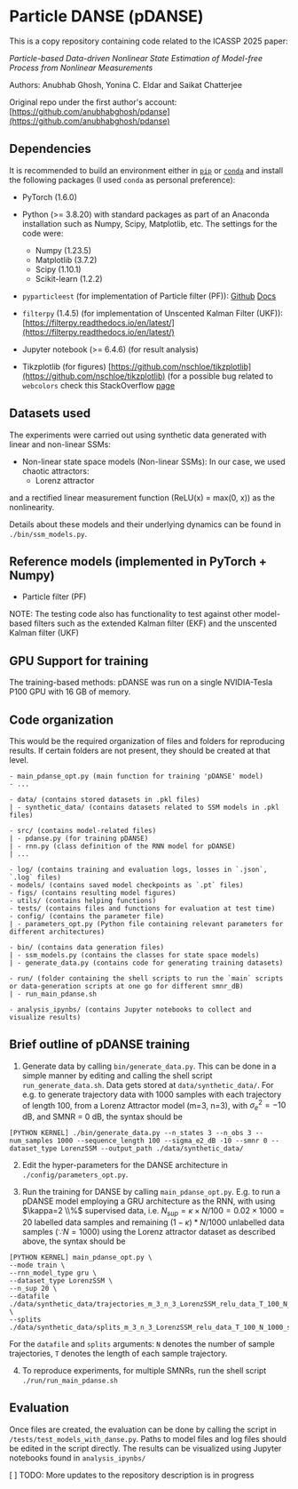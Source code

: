 # Particle DANSE (pDANSE)

This is a copy repository containing code related to the ICASSP 2025 paper: 

*Particle-based Data-driven Nonlinear State Estimation of Model-free Process from Nonlinear Measurements*

Authors: Anubhab Ghosh, Yonina C. Eldar and Saikat Chatterjee

Original repo under the first author's account: [https://github.com/anubhabghosh/pdanse](https://github.com/anubhabghosh/pdanse)

## Dependencies 
It is recommended to build an environment either in [`pip`](https://packaging.python.org/en/latest/guides/installing-using-pip-and-virtual-environments/) or [`conda`](https://packaging.python.org/en/latest/guides/installing-using-pip-and-virtual-environments/) and install the following packages (I used `conda` as personal preference):
- PyTorch (1.6.0)
- Python (>= 3.8.20) with standard packages as part of an Anaconda installation such as Numpy, Scipy, Matplotlib, etc. The settings for the code were:
    - Numpy (1.23.5)
    - Matplotlib (3.7.2)
    - Scipy (1.10.1)
    - Scikit-learn (1.2.2)

- `pyparticleest` (for implementation of Particle filter (PF)): [Github](https://github.com/jerkern/pyParticleEst) [Docs](https://pyparticleest.readthedocs.io/en/latest/index.html)
- `filterpy` (1.4.5) (for implementation of Unscented Kalman Filter (UKF)): [https://filterpy.readthedocs.io/en/latest/](https://filterpy.readthedocs.io/en/latest/)
- Jupyter notebook (>= 6.4.6) (for result analysis)
- Tikzplotlib (for figures) [https://github.com/nschloe/tikzplotlib](https://github.com/nschloe/tikzplotlib) (for a possible bug related to `webcolors` check this StackOverflow [page](https://stackoverflow.com/questions/78672058/tikzplotlib-module-throws-attribute-error-module-webcolors-has-no-attribute)

## Datasets used 

The experiments were carried out using synthetic data generated with linear and non-linear SSMs:

- Non-linear state space models (Non-linear SSMs): In our case, we used chaotic attractors:
    - Lorenz attractor
 
and a rectified linear measurement function (ReLU(x) = max(0, x)) as the nonlinearity. 
  
Details about these models and their underlying dynamics can be found in `./bin/ssm_models.py`. 

## Reference models (implemented in PyTorch + Numpy)

- Particle filter (PF)

NOTE: The testing code also has functionality to test against other model-based filters such as the extended Kalman filter (EKF) and the unscented Kalman filter (UKF)

## GPU Support for training

The training-based methods: pDANSE was run on a single NVIDIA-Tesla P100 GPU with 16 GB of memory. 

## Code organization
This would be the required organization of files and folders for reproducing results. If certain folders are not present, they should be created at that level.

````
- main_pdanse_opt.py (main function for training 'pDANSE' model)
- ...

- data/ (contains stored datasets in .pkl files)
| - synthetic_data/ (contains datasets related to SSM models in .pkl files)

- src/ (contains model-related files)
| - pdanse.py (for training pDANSE)
| - rnn.py (class definition of the RNN model for pDANSE)
| ...

- log/ (contains training and evaluation logs, losses in `.json`, `.log` files)
- models/ (contains saved model checkpoints as `.pt` files)
- figs/ (contains resulting model figures)
- utils/ (contains helping functions)
- tests/ (contains files and functions for evaluation at test time)
- config/ (contains the parameter file)
| - parameters_opt.py (Python file containing relevant parameters for different architectures)

- bin/ (contains data generation files)
| - ssm_models.py (contains the classes for state space models)
| - generate_data.py (contains code for generating training datasets)

- run/ (folder containing the shell scripts to run the `main` scripts or data-generation scripts at one go for different smnr_dB)
| - run_main_pdanse.sh

- analysis_ipynbs/ (contains Jupyter notebooks to collect and visualize results)

````

## Brief outline of pDANSE training

1. Generate data by calling `bin/generate_data.py`. This can be done in a simple manner by editing and calling the shell script `run_generate_data.sh`. Data gets stored at `data/synthetic_data/`. For e.g. to generate trajectory data with 1000 samples with each trajectory of length 100, from a Lorenz Attractor model (m=3, n=3), with $\sigma_{e}^{2}= -10$ dB, and $\text{SMNR}$ = $0$ dB, the syntax should be 
````
[PYTHON KERNEL] ./bin/generate_data.py --n_states 3 --n_obs 3 --num_samples 1000 --sequence_length 100 --sigma_e2_dB -10 --smnr 0 --dataset_type LorenzSSM --output_path ./data/synthetic_data/
````
2. Edit the hyper-parameters for the DANSE architecture in `./config/parameters_opt.py`.

3. Run the training for DANSE by calling `main_pdanse_opt.py`.  E.g. to run a pDANSE model employing a GRU architecture as the RNN, with using $\kappa=2 \\%$ supervised data, i.e. $N_{sup}=\kappa \times N / 100 =0.02 \times 1000 = 20$ labelled data samples and remaining $(1 - \kappa) * N / 1000$ unlabelled data samples ($\because N = 1000$) using the Lorenz attractor dataset as described above, the syntax should be
```
[PYTHON KERNEL] main_pdanse_opt.py \
--mode train \
--rnn_model_type gru \
--dataset_type LorenzSSM \
--n_sup 20 \
--datafile ./data/synthetic_data/trajectories_m_3_n_3_LorenzSSM_relu_data_T_100_N_1000_sigmae2_-10.0dB_smnr_0.0dB.pkl \
--splits ./data/synthetic_data/splits_m_3_n_3_LorenzSSM_relu_data_T_100_N_1000_sigmae2_-10.0dB_smnr_0.0dB.pkl
```
For the `datafile` and `splits` arguments:
`N` denotes the number of sample trajectories, `T` denotes the length of each sample trajectory. 

4. To reproduce experiments, for multiple SMNRs, run the shell script `./run/run_main_pdanse.sh`

## Evaluation

Once files are created, the evaluation can be done by calling the script in `/tests/test_models_with_danse.py`. Paths to model files and log files should be edited in the script directly. The results can be visualized using Jupyter notebooks found in `analysis_ipynbs/`

[ ] TODO: More updates to the repository description is in progress
